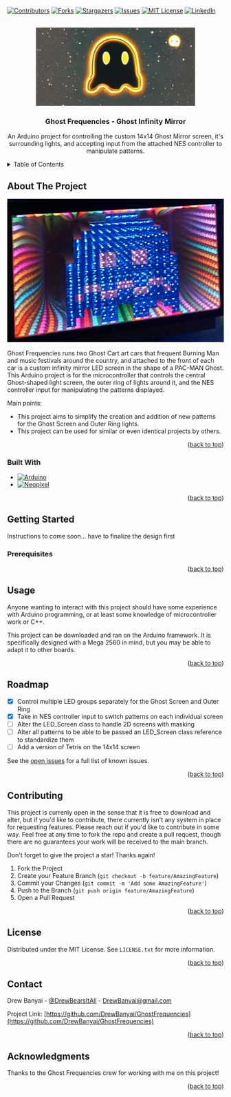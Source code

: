 
<a name="readme-top"></a>

<!-- PROJECT SHIELDS -->
[![Contributors][contributors-shield]][contributors-url]
[![Forks][forks-shield]][forks-url]
[![Stargazers][stars-shield]][stars-url]
[![Issues][issues-shield]][issues-url]
[![MIT License][license-shield]][license-url]
[![LinkedIn][linkedin-shield]][linkedin-url]



<!-- PROJECT LOGO -->
<br />
<div align="center">
  <a href="https://github.com/DrewBanyai/GhostFrequencies/GhostInfinityMirror">
    <img src="Documentation/Logo.png" alt="Logo" width="370" height="182">
  </a>

  <h3 align="center">Ghost Frequencies - Ghost Infinity Mirror</h3>

  <p align="center">
    An Arduino project for controlling the custom 14x14 Ghost Mirror screen, it's surrounding lights, and accepting input from the attached NES controller to manipulate patterns.
  </p>
</div>



<!-- TABLE OF CONTENTS -->
<details>
  <summary>Table of Contents</summary>
  <ol>
    <li>
      <a href="#about-the-project">About The Project</a>
      <ul>
        <li><a href="#built-with">Built With</a></li>
      </ul>
    </li>
    <li>
      <a href="#getting-started">Getting Started</a>
      <ul>
        <li><a href="#prerequisites">Prerequisites</a></li>
        <li><a href="#installation">Installation</a></li>
      </ul>
    </li>
    <li><a href="#usage">Usage</a></li>
    <li><a href="#roadmap">Roadmap</a></li>
    <li><a href="#contributing">Contributing</a></li>
    <li><a href="#license">License</a></li>
    <li><a href="#contact">Contact</a></li>
    <li><a href="#acknowledgments">Acknowledgments</a></li>
  </ol>
</details>



<!-- ABOUT THE PROJECT -->
## About The Project

![Product Image][product-image]

Ghost Frequencies runs two Ghost Cart art cars that frequent Burning Man and music festivals around the country, and attached to the front of each car is a custom infinity mirror LED screen in the shape of a PAC-MAN Ghost. This Arduino project is for the microcontroller that controls the central Ghost-shaped light screen, the outer ring of lights around it, and the NES controller input for manipulating the patterns displayed.

Main points:
* This project aims to simplify the creation and addition of new patterns for the Ghost Screen and Outer Ring lights.
* This project can be used for similar or even identical projects by others.

<p align="right">(<a href="#readme-top">back to top</a>)</p>



### Built With

* [![Arduino][Arduino]][Arduino-url]
* [![Neopixel][Neopixel]][Neopixel-url]

<p align="right">(<a href="#readme-top">back to top</a>)</p>



<!-- GETTING STARTED -->
## Getting Started

Instructions to come soon... have to finalize the design first

### Prerequisites

<p align="right">(<a href="#readme-top">back to top</a>)</p>



<!-- USAGE EXAMPLES -->
## Usage


Anyone wanting to interact with this project should have some experience with Arduino programming, or at least some knowledge of microcontroller work or C++.

This project can be downloaded and ran on the Arduino framework. It is specifically designed with a Mega 2560 in mind, but you may be able to adapt it to other boards.

<p align="right">(<a href="#readme-top">back to top</a>)</p>



<!-- ROADMAP -->
## Roadmap

- [x] Control multiple LED groups separately for the Ghost Screen and Outer Ring
- [x] Take in NES controller input to switch patterns on each individual screen
- [ ] Alter the LED_Screen class to handle 2D screens with masking
- [ ] Alter all patterns to be able to be passed an LED_Screen class reference to standardize them
- [ ] Add a version of Tetris on the 14x14 screen

See the [open issues](https://github.com/DrewBanyai/GhostFrequencies/issues) for a full list of known issues.

<p align="right">(<a href="#readme-top">back to top</a>)</p>



<!-- CONTRIBUTING -->
## Contributing

This project is currenly open in the sense that it is free to download and alter, but if you'd like to contribute, there currently isn't any system in place for requesting features. Please reach out if you'd like to contribute in some way. Feel free at any time to fork the repo and create a pull request, though there are no guarantees your work will be received to the main branch.

Don't forget to give the project a star! Thanks again!

1. Fork the Project
2. Create your Feature Branch (`git checkout -b feature/AmazingFeature`)
3. Commit your Changes (`git commit -m 'Add some AmazingFeature'`)
4. Push to the Branch (`git push origin feature/AmazingFeature`)
5. Open a Pull Request

<p align="right">(<a href="#readme-top">back to top</a>)</p>



<!-- LICENSE -->
## License

Distributed under the MIT License. See `LICENSE.txt` for more information.

<p align="right">(<a href="#readme-top">back to top</a>)</p>



<!-- CONTACT -->
## Contact

Drew Banyai - [@DrewBearsItAll](https://twitter.com/DrewBearsItAll) - DrewBanyai@gmail.com

Project Link: [https://github.com/DrewBanyai/GhostFrequencies](https://github.com/DrewBanyai/GhostFrequencies)

<p align="right">(<a href="#readme-top">back to top</a>)</p>



<!-- ACKNOWLEDGMENTS -->
## Acknowledgments

Thanks to the Ghost Frequencies crew for working with me on this project!

<p align="right">(<a href="#readme-top">back to top</a>)</p>



<!-- MARKDOWN LINKS & IMAGES -->
<!-- https://www.markdownguide.org/basic-syntax/#reference-style-links -->
[contributors-shield]: https://img.shields.io/badge/contributors-1-blue
[forks-shield]: https://img.shields.io/badge/forks-0-purple
[stars-shield]: https://img.shields.io/badge/stars-0-gold
[issues-shield]: https://img.shields.io/badge/issues-0-black
[license-shield]: https://img.shields.io/badge/license-MIT-darkgreen
[linkedin-shield]: https://img.shields.io/badge/linkedin-0072b1

[contributors-url]: https://github.com/DrewBanyai/GhostFrequencies/graphs/contributors
[forks-url]: https://github.com/DrewBanyai/GhostFrequencies/network/members
[stars-url]: https://github.com/DrewBanyai/GhostFrequencies/stargazers
[issues-url]: https://github.com/DrewBanyai/GhostFrequencies/issues
[license-url]: https://github.com/othneildrew/Best-README-Template/blob/master/LICENSE.txt
[linkedin-url]: https://www.linkedin.com/in/drewbanyai/

[product-image]: https://raw.githubusercontent.com/DrewBanyai/GhostFrequencies/main/Ghost%20Cart/GhostInfinityMirror/Documentation/ProjectImage.png

[Arduino]: https://github.com/DrewBanyai/GhostFrequencies/GhostInfinityMirror/Documentation/ArduinoLogoRound.png
[Arduino-url]: https://https://arduino.cc//
[Neopixel]: https://github.com/DrewBanyai/GhostFrequencies/GhostInfinityMirror/Documentation/NeopixelLogo.png
[Neopixel-url]: https://www.adafruit.com/category/168
